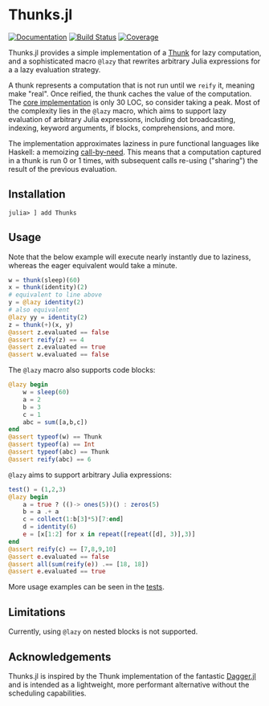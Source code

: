 # Thunks.jl

[![Documentation](https://img.shields.io/badge/docs-master-blue.svg)](https://tbenst.github.io/Thunks.jl/dev)
[![Build Status](https://github.com/tbenst/Thunk.jl/workflows/CI/badge.svg)](https://github.com/tbenst/Thunks.jl/actions)
[![Coverage](https://codecov.io/gh/tbenst/Thunk.jl/branch/master/graph/badge.svg)](https://codecov.io/gh/tbenst/Thunks.jl)

Thunks.jl provides a simple implementation of a
[Thunk](https://en.wikipedia.org/wiki/Thunk) for lazy computation, and a 
sophisticated macro `@lazy` that rewrites arbitrary Julia expressions for a 
a lazy evaluation strategy.

A thunk represents a computation that is not run until we `reify` it,
meaning make "real". Once reified, the thunk caches the value of the
computation. The [core implementation](src/Thunks.jl) is only 30 LOC, so
consider taking a peak. Most of the complexity lies in the `@lazy` macro,
which aims to support lazy evaluation of arbitrary Julia expressions, including
dot broadcasting, indexing, keyword arguments, if blocks, comprehensions, and
more.

The implementation approximates laziness in pure functional languages
like Haskell: a memoizing [call-by-need](https://en.wikipedia.org/wiki/Lazy_evaluation).
This means that a computation captured in a thunk is run 0 or 1 times,
with subsequent calls re-using ("sharing") the result of the previous
evaluation.

## Installation
```
julia> ] add Thunks
```
## Usage
Note that the below example will execute nearly instantly due to laziness,
whereas the eager equivalent would take a minute.
```julia
w = thunk(sleep)(60)
x = thunk(identity)(2)
# equivalent to line above
y = @lazy identity(2)
# also equivalent
@lazy yy = identity(2)
z = thunk(+)(x, y)
@assert z.evaluated == false
@assert reify(z) == 4
@assert z.evaluated == true
@assert w.evaluated == false
```

The `@lazy` macro also supports code blocks:
```julia
@lazy begin
    w = sleep(60)
    a = 2
    b = 3
    c = 1
    abc = sum([a,b,c])
end
@assert typeof(w) == Thunk
@assert typeof(a) == Int
@assert typeof(abc) == Thunk
@assert reify(abc) == 6
```

`@lazy` aims to support arbitrary Julia expressions:
```julia
test() = (1,2,3)
@lazy begin
    a = true ? (()-> ones(5))() : zeros(5)
    b = a .+ a
    c = collect(1:b[3]*5)[7:end]
    d = identity(6)
    e = [x[1:2] for x in repeat([repeat([d], 3)],3)]
end
@assert reify(c) == [7,8,9,10]
@assert e.evaluated == false
@assert all(sum(reify(e)) .== [18, 18])
@assert e.evaluated == true
```

More usage examples can be seen in the [tests](test/runtests.jl).

## Limitations
Currently, using `@lazy` on nested blocks is not supported.

## Acknowledgements
Thunks.jl is inspired by the Thunk implementation of the fantastic
[Dagger.jl](https://github.com/JuliaParallel/Dagger.jl)
and is intended as a lightweight, more performant alternative
without the scheduling capabilities.
